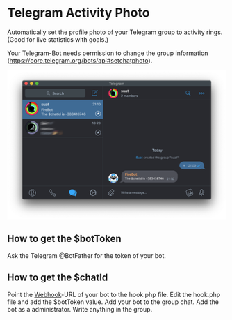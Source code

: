 # Telegram Activity Photo

Automatically set the profile photo of your Telegram group to activity rings.
(Good for live statistics with goals.)

Your Telegram-Bot needs permission to change the group information (https://core.telegram.org/bots/api#setchatphoto).

![Preview](/screenshot.png?raw=true "Preview")

## How to get the $botToken
Ask the Telegram @BotFather for the token of your bot.

## How to get the $chatId
Point the [Webhook](https://core.telegram.org/bots/api#setwebhook)-URL of your bot to the hook.php file.
Edit the hook.php file and add the $botToken value.
Add your bot to the group chat.
Add the bot as a administrator.
Write anything in the group.
